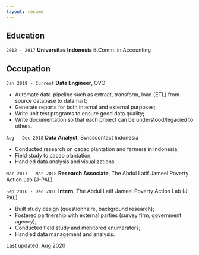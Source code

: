 ```yaml
---
layout: resume
---
```


## Education

`2012 - 2017`
__Universitas Indonesia__
B.Comm. in Accounting

## Occupation

`Jan 2019 - Current`
__Data Engineer__, OVO

- Automate data-pipeline such as extract, transform, load (ETL) from source database to datamart;
- Generate reports for both internal and external purposes;
- Write unit test programs to ensure good data quality;
- Write documentation so that each project can be understood/legacied to others.

`Aug - Dec 2018`
__Data Analyst__, Swisscontact Indonesia

- Conducted research on cacao plantation and farmers in Indonesia;
- Field study to cacao plantation;
- Handled data analysis and visualizations.

`Mar 2017 - Mar 2018`
__Research Associate__, The Abdul Latif Jameel Poverty Action Lab (J-PAL)

`Sep 2016 - Dec 2016`
__Intern__, The Abdul Latif Jameel Poverty Action Lab (J-PAL)

- Built study design (questionnaire, background research);
- Fostered partnership with external parties (survey firm, government agency);
- Conducted field study and monitored enumerators;
- Handled data management and analysis.

Last updated: Aug 2020